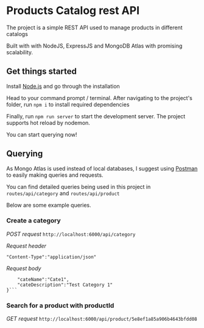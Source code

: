 # Products Catalog rest API

The project is a simple REST API used to manage products in different catalogs

Built with with NodeJS, ExpressJS and MongoDB Atlas with promising scalability.

## Get things started

Install [Node.js](https://nodejs.org/en/) and go through the installation

Head to your command prompt / terminal. After navigating to the project's folder, run `npm i` to install required dependencies

Finally, run `npm run server` to start the development server. The project supports hot reload by nodemon.

You can start querying now!

## Querying

As Mongo Atlas is used instead of local databases, I suggest using [Postman](https://www.postman.com/) to easily making queries and requests.

You can find detailed queries being used in this project in `routes/api/category` and `routes/api/product`

Below are some example queries.

### Create a category

_POST request_
`http://localhost:6000/api/category`

_Request header_

```
"Content-Type":"application/json"
```

_Request body_

````{
	"cateName":"Cate1",
	"cateDescription":"Test Category 1"
}```
````

### Search for a product with productId

_GET request_
`http://localhost:6000/api/product/5e8ef1a85a906b4643bfdd08`
